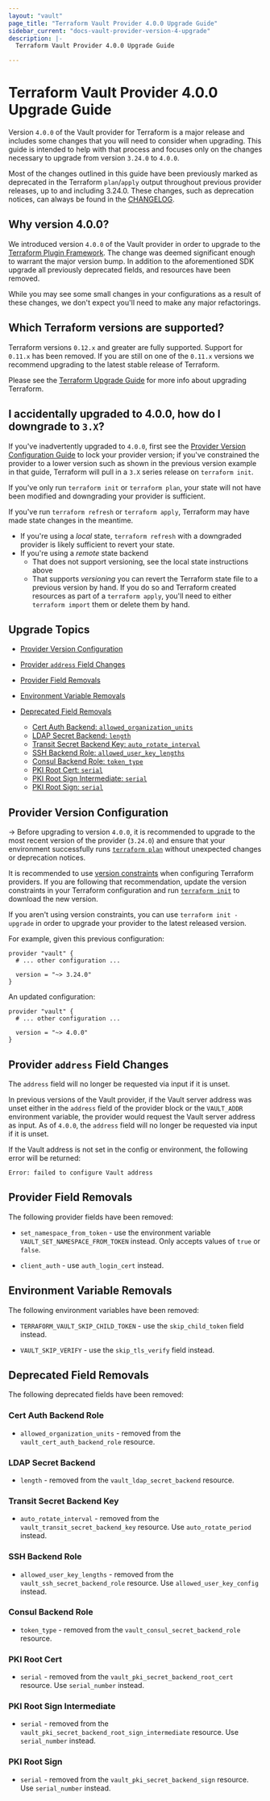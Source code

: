 ```yaml
---
layout: "vault"
page_title: "Terraform Vault Provider 4.0.0 Upgrade Guide"
sidebar_current: "docs-vault-provider-version-4-upgrade"
description: |-
  Terraform Vault Provider 4.0.0 Upgrade Guide

---
```


# Terraform Vault Provider 4.0.0 Upgrade Guide

Version `4.0.0` of the Vault provider for Terraform is a major release and
includes some changes that you will need to consider when upgrading. This guide
is intended to help with that process and focuses only on the changes necessary
to upgrade from version `3.24.0` to `4.0.0`.

Most of the changes outlined in this guide have been previously marked as
deprecated in the Terraform `plan`/`apply` output throughout previous provider
releases, up to and including 3.24.0. These changes, such as deprecation notices,
can always be found in the [CHANGELOG](https://github.com/hashicorp/terraform-provider-vault/blob/master/CHANGELOG.md).

## Why version 4.0.0?

We introduced version `4.0.0` of the Vault provider in order to upgrade to the
[Terraform Plugin Framework](https://developer.hashicorp.com/terraform/plugin/framework).
The change was deemed significant enough to warrant the major version bump.
In addition to the aforementioned SDK upgrade all previously deprecated fields,
and resources have been removed.

While you may see some small changes in your configurations as a result of
these changes, we don't expect you'll need to make any major refactorings.

## Which Terraform versions are supported?

Terraform versions `0.12.x` and greater are fully supported. Support for `0.11.x` has been removed.
If you are still on one of the `0.11.x` versions we recommend upgrading to the latest stable release of Terraform.

Please see the [Terraform Upgrade Guide](https://www.terraform.io/upgrade-guides/index.html)
for more info about upgrading Terraform.

## I accidentally upgraded to 4.0.0, how do I downgrade to `3.X`?

If you've inadvertently upgraded to `4.0.0`, first see the
[Provider Version Configuration Guide](#provider-version-configuration) to lock
your provider version; if you've constrained the provider to a lower version
such as shown in the previous version example in that guide, Terraform will pull
in a `3.X` series release on `terraform init`.

If you've only run `terraform init` or `terraform plan`, your state will not
have been modified and downgrading your provider is sufficient.

If you've run `terraform refresh` or `terraform apply`, Terraform may have made
state changes in the meantime.

- If you're using a *local* state, `terraform refresh` with a downgraded
  provider is likely sufficient to revert your state.
- If you're using a *remote* state backend
  - That does not support versioning, see the local state instructions above
  - That supports *versioning* you can revert the Terraform state file to a previous
    version by hand. If you do so and Terraform created resources as part of a
    `terraform apply`, you'll need to either `terraform import` them or delete
    them by hand.

## Upgrade Topics

<!-- TOC depthFrom:2 depthTo:2 -->

- [Provider Version Configuration](#provider-version-configuration)

- [Provider `address` Field Changes](#provider-address-field-changes)

- [Provider Field Removals](#provider-field-removals)

- [Environment Variable Removals](#environment-variable-removals)

- [Deprecated Field Removals](#deprecated-field-removals)

  - [Cert Auth Backend: `allowed_organization_units`](#cert-auth-backend-role)
  - [LDAP Secret Backend: `length`](#ldap-secret-backend)
  - [Transit Secret Backend Key: `auto_rotate_interval`](#transit-secret-backend-key)
  - [SSH Backend Role: `allowed_user_key_lengths`](#ssh-backend-role)
  - [Consul Backend Role: `token_type`](#console-backend-role)
  - [PKI Root Cert: `serial`](#pki-root-cert)
  - [PKI Root Sign Intermediate: `serial`](#pki-root-sign-intermediate)
  - [PKI Root Sign: `serial`](#pki-sign)

<!-- /TOC -->

## Provider Version Configuration

-> Before upgrading to version `4.0.0`, it is recommended to upgrade to the most
recent version of the provider (`3.24.0`) and ensure that your environment
successfully runs [`terraform plan`](https://www.terraform.io/docs/commands/plan.html)
without unexpected changes or deprecation notices.

It is recommended to use [version constraints](https://www.terraform.io/docs/configuration/providers.html#provider-versions)
when configuring Terraform providers. If you are following that recommendation,
update the version constraints in your Terraform configuration and run
[`terraform init`](https://www.terraform.io/docs/commands/init.html) to download
the new version.

If you aren't using version constraints, you can use `terraform init -upgrade`
in order to upgrade your provider to the latest released version.

For example, given this previous configuration:

```hcl
provider "vault" {
  # ... other configuration ...

  version = "~> 3.24.0"
}
```

An updated configuration:

```hcl
provider "vault" {
  # ... other configuration ...

  version = "~> 4.0.0"
}
```

## Provider `address` Field Changes

The `address` field will no longer be requested via input if it is unset.

In previous versions of the Vault provider, if the Vault server address was unset
either in the `address` field of the provider block or the `VAULT_ADDR`
environment variable, the provider would request the Vault server address as
input.  As of `4.0.0`, the `address` field will no longer be requested via
input if it is unset.

If the Vault address is not set in the config or environment, the following
error will be returned:

```
Error: failed to configure Vault address
```

## Provider Field Removals

The following provider fields have been removed:

* `set_namespace_from_token` - use the environment variable
  `VAULT_SET_NAMESPACE_FROM_TOKEN` instead. Only accepts values of `true`
  or `false`.

* `client_auth` - use `auth_login_cert` instead.

## Environment Variable Removals

The following environment variables have been removed:

* `TERRAFORM_VAULT_SKIP_CHILD_TOKEN` - use the `skip_child_token` field instead.

* `VAULT_SKIP_VERIFY` - use the `skip_tls_verify` field instead.

## Deprecated Field Removals

The following deprecated fields have been removed:

### Cert Auth Backend Role

* `allowed_organization_units` - removed from the `vault_cert_auth_backend_role` resource.

### LDAP Secret Backend

* `length` - removed from the `vault_ldap_secret_backend` resource.

### Transit Secret Backend Key

* `auto_rotate_interval` - removed from the `vault_transit_secret_backend_key`
  resource. Use `auto_rotate_period` instead.

### SSH Backend Role

* `allowed_user_key_lengths` - removed from the `vault_ssh_secret_backend_role`
  resource. Use `allowed_user_key_config` instead.

### Consul Backend Role

* `token_type` - removed from the `vault_consul_secret_backend_role` resource.

### PKI Root Cert

* `serial` - removed from the `vault_pki_secret_backend_root_cert` resource. Use `serial_number` instead.

### PKI Root Sign Intermediate

* `serial` - removed from the `vault_pki_secret_backend_root_sign_intermediate` resource. Use `serial_number` instead.

### PKI Root Sign

* `serial` - removed from the `vault_pki_secret_backend_sign` resource. Use `serial_number` instead.
